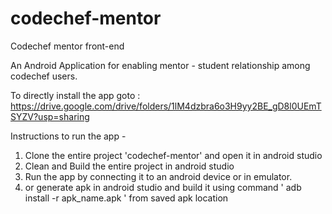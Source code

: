 # codechef-mentor
Codechef mentor front-end

An Android Application for enabling mentor - student relationship among codechef users.

To directly install the app goto : https://drive.google.com/drive/folders/1lM4dzbra6o3H9yy2BE_gD8l0UEmTSYZV?usp=sharing

Instructions to run the app - 
1. Clone the entire project 'codechef-mentor' and open it in android studio
2. Clean and Build the entire project in android studio
3. Run the app by connecting it to an android device or in emulator.
3. or generate apk in android studio and build it using command ' adb install -r apk_name.apk ' from saved apk location
